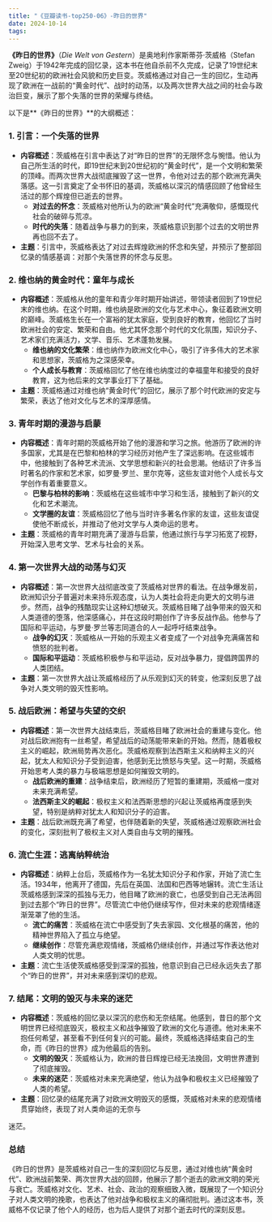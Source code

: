 ```yaml
---
title: "《豆瓣读书-top250-06》-昨日的世界"
date: 2024-10-14
tags: 
---
```

**《昨日的世界》**（*Die Welt von Gestern*）是奥地利作家斯蒂芬·茨威格（Stefan Zweig）于1942年完成的回忆录，这本书在他自杀前不久完成，记录了19世纪末至20世纪初的欧洲社会风貌和历史巨变。茨威格通过对自己一生的回忆，生动再现了欧洲在一战前的“黄金时代”、战时的动荡，以及两次世界大战之间的社会与政治巨变，展示了那个失落的世界的荣耀与终结。

以下是**《昨日的世界》**的大纲概述：

### 1. **引言：一个失落的世界**
- **内容概述**：茨威格在引言中表达了对“昨日的世界”的无限怀念与惋惜。他认为自己所生活的时代，即19世纪末到20世纪初的“黄金时代”，是一个文明和繁荣的顶峰。而两次世界大战彻底摧毁了这一世界，令他对过去的那个欧洲充满失落感。这一引言奠定了全书怀旧的基调，茨威格以深沉的情感回顾了他曾经生活过的那个辉煌但已逝去的世界。
  - **对过去的怀念**：茨威格对他所认为的欧洲“黄金时代”充满敬仰，感慨现代社会的破碎与荒凉。
  - **时代的失落**：随着战争与暴力的到来，茨威格意识到那个过去的文明世界再也回不去了。
- **主题**：引言中，茨威格表达了对过去辉煌欧洲的怀念和失望，并预示了整部回忆录的情感基调：对那个失落世界的怀念与反思。

### 2. **维也纳的黄金时代：童年与成长**
- **内容概述**：茨威格从他的童年和青少年时期开始讲述，带领读者回到了19世纪末的维也纳。在这个时期，维也纳是欧洲的文化与艺术中心，象征着欧洲文明的巅峰。茨威格生长在一个富裕的犹太家庭，受到良好的教育，他回忆了当时欧洲社会的安定、繁荣和自由。他尤其怀念那个时代的文化氛围，知识分子、艺术家们充满活力，文学、音乐、艺术蓬勃发展。
  - **维也纳的文化繁荣**：维也纳作为欧洲文化中心，吸引了许多伟大的艺术家和思想家，茨威格为之深感荣幸。
  - **个人成长与教育**：茨威格回忆了他在维也纳度过的幸福童年和接受的良好教育，这为他后来的文学事业打下了基础。
- **主题**：茨威格通过对维也纳“黄金时代”的回忆，展示了那个时代欧洲的安定与繁荣，表达了他对文化与艺术的深厚感情。

### 3. **青年时期的漫游与启蒙**
- **内容概述**：青年时期的茨威格开始了他的漫游和学习之旅。他游历了欧洲的许多国家，尤其是在巴黎和柏林的学习经历对他产生了深远影响。在这些城市中，他接触到了各种艺术流派、文学思想和新兴的社会思潮。他结识了许多当时著名的作家和艺术家，如罗曼·罗兰、里尔克等，这些友谊对他个人成长与文学创作有着重要意义。
  - **巴黎与柏林的影响**：茨威格在这些城市中学习和生活，接触到了新兴的文化和艺术潮流。
  - **文学圈的友谊**：茨威格回忆了他与当时许多著名作家的友谊，这些友谊促使他不断成长，并推动了他对文学与人类命运的思考。
- **主题**：茨威格的青年时期充满了漫游与启蒙，他通过旅行与学习拓宽了视野，开始深入思考文学、艺术与社会的关系。

### 4. **第一次世界大战的动荡与幻灭**
- **内容概述**：第一次世界大战彻底改变了茨威格对世界的看法。在战争爆发前，欧洲知识分子普遍对未来持乐观态度，认为人类社会将走向更大的文明与进步。然而，战争的残酷现实让这种幻想破灭。茨威格目睹了战争带来的毁灭和人类道德的堕落，他深感痛心，并在这段时期创作了许多反战作品。他参与了国际和平运动，与罗曼·罗兰等志同道合的人一起呼吁结束战争。
  - **战争的幻灭**：茨威格从一开始的乐观主义者变成了一个对战争充满痛苦和愤怒的批判者。
  - **国际和平运动**：茨威格积极参与和平运动，反对战争暴力，提倡跨国界的人类团结。
- **主题**：第一次世界大战让茨威格经历了从乐观到幻灭的转变，他深刻反思了战争对人类文明的毁灭性影响。

### 5. **战后欧洲：希望与失望的交织**
- **内容概述**：第一次世界大战结束后，茨威格目睹了欧洲社会的重建与变化。他对战后欧洲抱有一丝希望，希望战后的动荡能带来新的开始。然而，随着极权主义的崛起，欧洲局势再次恶化。茨威格观察到法西斯主义和纳粹主义的兴起，犹太人和知识分子受到迫害，他感到无比愤怒与失望。这一时期，茨威格开始思考人类的暴力与极端思想是如何摧毁文明的。
  - **战后欧洲的重建**：战争结束后，欧洲经历了短暂的重建期，茨威格一度对未来充满希望。
  - **法西斯主义的崛起**：极权主义和法西斯思想的兴起让茨威格再度感到失望，特别是纳粹对犹太人和知识分子的迫害。
- **主题**：战后欧洲既充满了希望，也伴随着新的失望，茨威格通过观察欧洲社会的变化，深刻批判了极权主义对人类自由与文明的摧残。

### 6. **流亡生涯：逃离纳粹统治**
- **内容概述**：纳粹上台后，茨威格作为一名犹太知识分子和作家，开始了流亡生活。1934年，他离开了德国，先后在英国、法国和巴西等地辗转。流亡生活让茨威格感到深深的孤独与无力，他目睹了欧洲的衰亡，也感受到自己无法再回到过去那个“昨日的世界”。尽管流亡中他仍继续写作，但对未来的悲观情绪逐渐笼罩了他的生活。
  - **流亡的痛苦**：茨威格在流亡中感受到了失去家园、文化根基的痛苦，他的精神世界陷入了孤立与绝望。
  - **继续创作**：尽管充满悲观情绪，茨威格仍继续创作，并通过写作表达他对人类文明的忧思。
- **主题**：流亡生活使茨威格感受到深深的孤独，他意识到自己已经永远失去了那个“昨日的世界”，并对未来感到深切的悲观。

### 7. **结尾：文明的毁灭与未来的迷茫**
- **内容概述**：茨威格的回忆录以深沉的悲伤和无奈结尾。他感到，昔日的那个文明世界已经彻底毁灭，极权主义和战争摧毁了欧洲的文化与道德。他对未来不抱任何希望，甚至看不到任何复兴的可能。最终，茨威格选择结束自己的生命，而《昨日的世界》成为他最后的告别。
  - **文明的毁灭**：茨威格认为，欧洲的昔日辉煌已经无法挽回，文明世界遭到了彻底摧毁。
  - **未来的迷茫**：茨威格对未来充满绝望，他认为战争和极权主义已经摧毁了人类的希望。
- **主题**：回忆录的结尾充满了对欧洲文明毁灭的感慨，茨威格对未来的悲观情绪贯穿始终，表现了对人类命运的无奈与

迷茫。

### **总结**
《昨日的世界》是茨威格对自己一生的深刻回忆与反思，通过对维也纳“黄金时代”、欧洲战前繁荣、两次世界大战的回顾，他展示了那个逝去的欧洲文明的荣光与衰亡。茨威格对文化、艺术、社会、政治的观察细致入微，既展现了一个知识分子对人类文明的挽歌，也表达了他对战争和极权主义的痛彻批判。通过这本书，茨威格不仅记录了他个人的经历，也为后人提供了对那个逝去时代的深刻反思。
